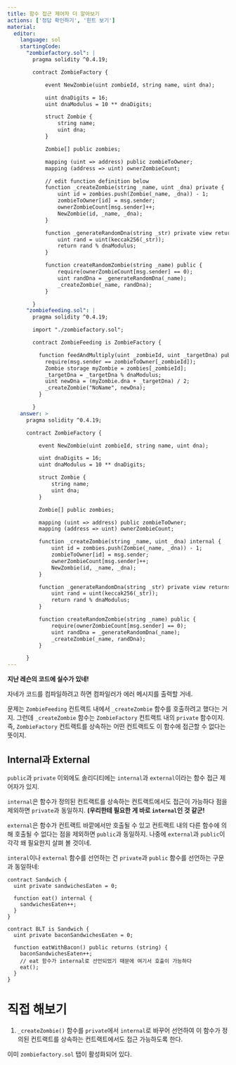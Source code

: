 ```yaml
---
title: 함수 접근 제어자 더 알아보기
actions: ['정답 확인하기', '힌트 보기']
material:
  editor:
    language: sol
    startingCode:
      "zombiefactory.sol": |
        pragma solidity ^0.4.19;

        contract ZombieFactory {

            event NewZombie(uint zombieId, string name, uint dna);

            uint dnaDigits = 16;
            uint dnaModulus = 10 ** dnaDigits;

            struct Zombie {
                string name;
                uint dna;
            }

            Zombie[] public zombies;

            mapping (uint => address) public zombieToOwner;
            mapping (address => uint) ownerZombieCount;

            // edit function definition below
            function _createZombie(string _name, uint _dna) private {
                uint id = zombies.push(Zombie(_name, _dna)) - 1;
                zombieToOwner[id] = msg.sender;
                ownerZombieCount[msg.sender]++;
                NewZombie(id, _name, _dna);
            }

            function _generateRandomDna(string _str) private view returns (uint) {
                uint rand = uint(keccak256(_str));
                return rand % dnaModulus;
            }

            function createRandomZombie(string _name) public {
                require(ownerZombieCount[msg.sender] == 0);
                uint randDna = _generateRandomDna(_name);
                _createZombie(_name, randDna);
            }

        }
      "zombiefeeding.sol": |
        pragma solidity ^0.4.19;

        import "./zombiefactory.sol";

        contract ZombieFeeding is ZombieFactory {

          function feedAndMultiply(uint _zombieId, uint _targetDna) public {
            require(msg.sender == zombieToOwner[_zombieId]);
            Zombie storage myZombie = zombies[_zombieId];
            _targetDna = _targetDna % dnaModulus;
            uint newDna = (myZombie.dna + _targetDna) / 2;
            _createZombie("NoName", newDna);
          }

        }
    answer: >
      pragma solidity ^0.4.19;

      contract ZombieFactory {

          event NewZombie(uint zombieId, string name, uint dna);

          uint dnaDigits = 16;
          uint dnaModulus = 10 ** dnaDigits;

          struct Zombie {
              string name;
              uint dna;
          }

          Zombie[] public zombies;

          mapping (uint => address) public zombieToOwner;
          mapping (address => uint) ownerZombieCount;

          function _createZombie(string _name, uint _dna) internal {
              uint id = zombies.push(Zombie(_name, _dna)) - 1;
              zombieToOwner[id] = msg.sender;
              ownerZombieCount[msg.sender]++;
              NewZombie(id, _name, _dna);
          }

          function _generateRandomDna(string _str) private view returns (uint) {
              uint rand = uint(keccak256(_str));
              return rand % dnaModulus;
          }

          function createRandomZombie(string _name) public {
              require(ownerZombieCount[msg.sender] == 0);
              uint randDna = _generateRandomDna(_name);
              _createZombie(_name, randDna);
          }

      }
---
```


**지난 레슨의 코드에 실수가 있네!**

자네가 코드를 컴파일하려고 하면 컴파일러가 에러 메시지를 출력할 거네. 

문제는 `ZombieFeeding` 컨트랙트 내에서 `_createZombie` 함수를 호출하려고 했다는 거지. 그런데 `_createZombie` 함수는 `ZombieFactory` 컨트랙트 내의 `private` 함수이지. 즉, `ZombieFactory` 컨트랙트를 상속하는 어떤 컨트랙트도 이 함수에 접근할 수 없다는 뜻이지.   

## Internal과 External

`public`과 `private` 이외에도 솔리디티에는 `internal`과 `external`이라는 함수 접근 제어자가 있지.

`internal`은 함수가 정의된 컨트랙트를 상속하는 컨트랙트에서도 접근이 가능하다 점을 제외하면 `private`과 동일하지. **(우리한테 필요한 게 바로 `internal`인 것 같군!** 

`external`은 함수가 컨트랙트 바깥에서만 호출될 수 있고 컨트랙트 내의 다른 함수에 의해 호출될 수 없다는 점을 제외하면 `public`과 동일하지. 나중에 `external`과 `public`이 각각 왜 필요한지 살펴 볼 것이네. 

`interal`이나 `external` 함수를 선언하는 건 `private`과 `public` 함수를 선언하는 구문과 동일하네:

```
contract Sandwich {
  uint private sandwichesEaten = 0;

  function eat() internal {
    sandwichesEaten++;
  }
}

contract BLT is Sandwich {
  uint private baconSandwichesEaten = 0;

  function eatWithBacon() public returns (string) {
    baconSandwichesEaten++;
    // eat 함수가 internal로 선언되었기 때문에 여기서 호출이 가능하다 
    eat();
  }
}
```

# 직접 해보기

1. `_createZombie()` 함수를 `private`에서 `internal`로 바꾸어 선언하여 이 함수가 정의된 컨트랙트를 상속하는 컨트랙트에서도 접근 가능하도록 한다.

  이미 `zombiefactory.sol` 탭이 활성화되어 있다.
                                                      